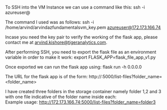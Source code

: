 To SSH into the VM Instance we can use a command like this:
ssh -i <full-key-path> azureuser@<public-ip>

The command I used was as follows:
ssh -i /home/arvind/arvindazfundamentalsvm_key.pem azureuser@172.173.166.74

Incase you need the key pair to verify the working of the flask app, please contact me at arvind.kishore@tigeranalytics.com.

After performing SSH, you need to export the flask file as an environment variable in order to make it work:
export FLASK_APP=flask_file_app_v1.py

Once exported we can run the flask app using:
flask run -h 0.0.0.0

The URL for the flask app is of the form:
http://<public-ip>:5000/list-files?folder_name=<folder_name>

I have created three folders in the storage container namely folder 1,2 and 3 with one file indicative of the folder name inside each:	
Example usage: http://172.173.166.74:5000/list-files?folder_name=folder3	